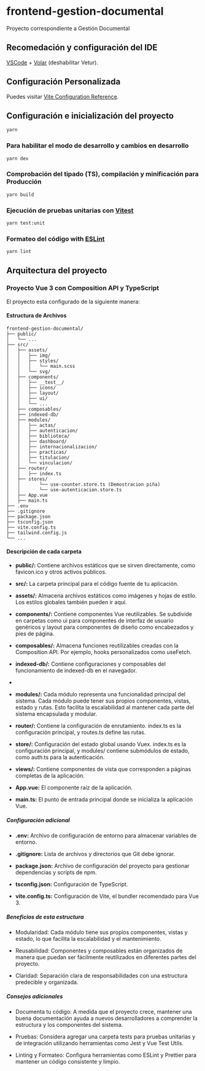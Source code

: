 # frontend-gestion-documental

Proyecto correspondiente a Gestión Documental

## Recomedación y configuración del IDE

[VSCode](https://code.visualstudio.com/) + [Volar](https://marketplace.visualstudio.com/items?itemName=Vue.volar) (deshabilitar Vetur).

## Configuración Personalizada

Puedes visitar [Vite Configuration Reference](https://vitejs.dev/config/).

## Configuración e inicialización del proyecto

```sh
yarn
```

### Para habilitar el modo de desarrollo y cambios en desarrollo

```sh
yarn dev
```

### Comprobación del tipado (TS), compilación y minificación para Producción

```sh
yarn build
```

### Ejecución de pruebas unitarias con [Vitest](https://vitest.dev/)

```sh
yarn test:unit
```

### Formateo del código with [ESLint](https://eslint.org/)

```sh
yarn lint
```

## Arquitectura del proyecto

### Proyecto Vue 3 con Composition API y TypeScript

El proyecto esta configurado de la siguiente manera:

#### Estructura de Archivos

```plaintext
frontend-gestion-documental/
├── public/
│   └── ...
├── src/
│   ├── assets/
│   │   ├── img/
│   │   ├── styles/
│   │   │   └── main.scss
│   │   └── svg/
│   ├── components/
│   │   ├── __test__/
│   │   ├── icons/
│   │   ├── layout/
│   │   ├── ui/
│   │   └── ...
│   ├── composables/
│   ├── indexed-db/
│   ├── modules/
│   │   ├── actas/
│   │   ├── autenticacion/
│   │   ├── biblioteca/
│   │   ├── dashboard/
│   │   ├── internacionalizacion/
│   │   ├── practicas/
│   │   ├── titulacion/
│   │   └── vinculacion/
│   ├── router/
│   │   ├── index.ts
│   ├── stores/
│   │       └── use-counter.store.ts (Demostracion piña)
│   │       └── use-autenticacion.store.ts
│   ├── App.vue
│   ├── main.ts
├── .env
├── .gitignore
├── package.json
├── tsconfig.json
├── vite.config.ts
├── tailwind.config.js
└── ...
```

#### Descripción de cada carpeta

- **public/:** Contiene archivos estáticos que se sirven directamente, como favicon.ico y otros activos públicos.

- **src/:** La carpeta principal para el código fuente de tu aplicación.

- **assets/:** Almacena archivos estáticos como imágenes y hojas de estilo. Los estilos globales también pueden ir aquí.

- **components/:** Contiene componentes Vue reutilizables. Se subdivide en carpetas como ui para componentes de interfaz de usuario genéricos y layout para componentes de diseño como encabezados y pies de página.

- **composables/:** Almacena funciones reutilizables creadas con la Composition API. Por ejemplo, hooks personalizados como useFetch.

- **indexed-db/:** Contiene configuraciones y composables del funcionamiento de indexed-db en el navegador.
- 
- **modules/:** Cada módulo representa una funcionalidad principal del sistema. Cada módulo puede tener sus propios componentes, vistas, estado y rutas. Esto facilita la escalabilidad al mantener cada parte del sistema encapsulada y modular.

- **router/:** Contiene la configuración de enrutamiento. index.ts es la configuración principal, y routes.ts define las rutas.

- **store/:** Configuración del estado global usando Vuex. index.ts es la configuración principal, y modules/ contiene submódulos de estado, como auth.ts para la autenticación.

- **views/:** Contiene componentes de vista que corresponden a páginas completas de la aplicación.

- **App.vue:** El componente raíz de la aplicación.

- **main.ts:** El punto de entrada principal donde se inicializa la aplicación Vue.

##### Configuración adicional

- **.env:** Archivo de configuración de entorno para almacenar variables de entorno.

- **.gitignore:** Lista de archivos y directorios que Git debe ignorar.

- **package.json:** Archivo de configuración del proyecto para gestionar dependencias y scripts de npm.

- **tsconfig.json:** Configuración de TypeScript.

- **vite.config.ts:** Configuración de Vite, el bundler recomendado para Vue 3.

##### Beneficios de esta estructura

- Modularidad: Cada módulo tiene sus propios componentes, vistas y estado, lo que facilita la escalabilidad y el mantenimiento.

- Reusabilidad: Componentes y composables están organizados de manera que puedan ser fácilmente reutilizados en diferentes partes del proyecto.

- Claridad: Separación clara de responsabilidades con una estructura predecible y organizada.

##### Consejos adicionales

- Documenta tu código: A medida que el proyecto crece, mantener una buena documentación ayuda a nuevos desarrolladores a comprender la estructura y los componentes del sistema.

- Pruebas: Considera agregar una carpeta tests para pruebas unitarias y de integración utilizando herramientas como Jest y Vue Test Utils.

- Linting y Formateo: Configura herramientas como ESLint y Prettier para mantener un código consistente y limpio.
